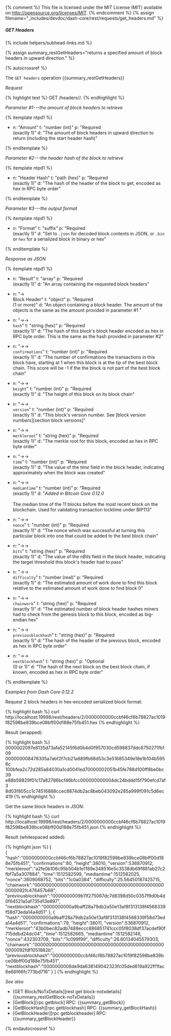 {% comment %}
This file is licensed under the MIT License (MIT) available on
http://opensource.org/licenses/MIT.
{% endcomment %}
{% assign filename="_includes/devdoc/dash-core/rest/requests/get_headers.md" %}

##### GET Headers
{% include helpers/subhead-links.md %}

{% assign summary_restGetHeaders="returns a specified amount of block headers in upward direction." %}
<!-- __ -->
{% autocrossref %}

The `GET headers` operation {{summary_restGetHeaders}}

*Request*

{% highlight text %}
GET /headers/<count>/<hash>.<format>
{% endhighlight %}

*Parameter #1---the amount of block headers to retrieve*

{% itemplate ntpd1 %}
- n: "Amount"
  t: "number (int)"
  p: "Required<br>(exactly 1)"
  d: "The amount of block headers in upward direction to return (including the start header hash)"

{% enditemplate %}

*Parameter #2---the header hash of the block to retrieve*

{% itemplate ntpd1 %}
- n: "Header Hash"
  t: "path (hex)"
  p: "Required<br>(exactly 1)"
  d: "The hash of the header of the block to get, encoded as hex in RPC byte order"

{% enditemplate %}

*Parameter #3---the output format*

{% itemplate ntpd1 %}
- n: "Format"
  t: "suffix"
  p: "Required<br>(exactly 1)"
  d: "Set to `.json` for decoded block contents in JSON, or `.bin` or `hex` for a serialized block in binary or hex"

{% enditemplate %}

*Response as JSON*

{% itemplate ntpd1 %}
- n: "Result"
  t: "array"
  p: "Required<br>(exactly 1)"
  d: "An array containing the requested block headers"

- n: "→<br>Block Header"
  t: "object"
  p: "Required<br>(1 or more)"
  d: "An object containing a block header.  The amount of the objects is the same as the amount provided in parameter #1 "

- n: "→→<br>`hash`"
  t: "string (hex)"
  p: "Required<br>(exactly 1)"
  d: "The hash of this block's block header encoded as hex in RPC byte order.  This is the same as the hash provided in parameter #2"

- n: "→→<br>`confirmations`"
  t: "number (int)"
  p: "Required<br>(exactly 1)"
  d: "The number of confirmations the transactions in this block have, starting at 1 when this block is at the tip of the best block chain.  This score will be -1 if the the block is not part of the best block chain"

- n: "→→<br>`height`"
  t: "number (int)"
  p: "Required<br>(exactly 1)"
  d: "The height of this block on its block chain"

- n: "→→<br>`version`"
  t: "number (int)"
  p: "Required<br>(exactly 1)"
  d: "This block's version number.  See [block version numbers][section block versions]"

- n: "→→<br>`merkleroot`"
  t: "string (hex)"
  p: "Required<br>(exactly 1)"
  d: "The merkle root for this block, encoded as hex in RPC byte order"

- n: "→→<br>`time`"
  t: "number (int)"
  p: "Required<br>(exactly 1)"
  d: "The value of the *time* field in the block header, indicating approximately when the block was created"

- n: "→→<br>`mediantime`"
  t: "number (int)"
  p: "Required<br>(exactly 1)"
  d: "*Added in Bitcoin Core 0.12.0*<br><br>The median time of the 11 blocks before the most recent block on the blockchain.  Used for validating transaction locktime under BIP113"

- n: "→→<br>`nonce`"
  t: "number (int)"
  p: "Required<br>(exactly 1)"
  d: "The nonce which was successful at turning this particular block into one that could be added to the best block chain"

- n: "→→<br>`bits`"
  t: "string (hex)"
  p: "Required<br>(exactly 1)"
  d: "The value of the *nBits* field in the block header, indicating the target threshold this block's header had to pass"

- n: "→→<br>`difficulty`"
  t: "number (real)"
  p: "Required<br>(exactly 1)"
  d: "The estimated amount of work done to find this block relative to the estimated amount of work done to find block 0"

- n: "→→<br>`chainwork`"
  t: "string (hex)"
  p: "Required<br>(exactly 1)"
  d: "The estimated number of block header hashes miners had to check from the genesis block to this block, encoded as big-endian hex"

- n: "→→<br>`previousblockhash`"
  t: "string (hex)"
  p: "Required<br>(exactly 1)"
  d: "The hash of the header of the previous block, encoded as hex in RPC byte order"

- n: "→→<br>`nextblockhash`"
  t: "string (hex)"
  p: "Optional<br>(0 or 1)"
  d: "The hash of the next block on the best block chain, if known, encoded as hex in RPC byte order"

{% enditemplate %}

*Examples from Dash Core 0.12.2*

Request 2 block headers in hex-encoded serialized block format:

{% highlight bash %}
curl http://localhost:19998/rest/headers/2/0000000000ccbf46cf6b78827ac1019f82598be839bce08bff00d188e75fb451.hex
{% endhighlight %}

Result (wrapped):

{% highlight bash %}
0000002097e8135d73afa52145f6d0b4d0f957030cd598837ddc6750271fb109\
000000008478305a7abf2f7cb21a889fb68d53c3e51685349e18e1b104b5956c\
100bfea2c72d285a84030a1cd0041ed70000002051b45fe788d100ff8be0bc39\
e88b59829f01c17a82786bcf46bfcc000000000004dc24bddd15f790efcd7af3\
8d03f805cc1c74516888ccec8874db2ac8beb043092e285a999f091c5d6ec419
{% endhighlight %}

Get the same block headers in JSON:

{% highlight bash %}
curl http://localhost:19998/rest/headers/2/0000000000ccbf46cf6b78827ac1019f82598be839bce08bff00d188e75fb451.json
{% endhighlight %}

Result (whitespaced added):

{% highlight json %}
[  
   {  
      "hash":"0000000000ccbf46cf6b78827ac1019f82598be839bce08bff00d188e75fb451",
      "confirmations":80,
      "height":38010,
      "version":536870912,
      "merkleroot":"a2fe0b106c95b504b1e1189e348516e5c3538db69f881ab27c2fbf7a5a307884",
      "time":1512582599,
      "mediantime":1512582025,
      "nonce":3609068752,
      "bits":"1c0a0384",
      "difficulty":25.56450187425715,
      "chainwork":"00000000000000000000000000000000000000000000000000092fc476457b68",
      "previousblockhash":"0000000009b11f275067dc7d8398d50c0357f9d0b4d0f64521a5af735d13e897",
      "nextblockhash":"0000000000a9baff28a79db2a50e13af8f313138f4568339f58d73eda14a4d51"
   },
   {  
      "hash":"0000000000a9baff28a79db2a50e13af8f313138f4568339f58d73eda14a4d51",
      "confirmations":79,
      "height":38011,
      "version":536870912,
      "merkleroot":"43b0bec82adb7488eccc886851741ccc05f8038df37acdef90f715ddbd24dc04",
      "time":1512582665,
      "mediantime":1512582146,
      "nonce":432303709,
      "bits":"1c099f99",
      "difficulty":26.60134045579303,
      "chainwork":"00000000000000000000000000000000000000000000000000092fdf1051882b",
      "previousblockhash":"0000000000ccbf46cf6b78827ac1019f82598be839bce08bff00d188e75fb451",
      "nextblockhash":"0000000008de9da638149042323fc05ded619a922ff1fac6e66f66fc773bd716"
   }
]
{% endhighlight %}

*See also*

* [GET Block/NoTxDetails][rest get block-notxdetails] {{summary_restGetBlock-noTxDetails}}
* [GetBlock][rpc getblock] RPC: {{summary_getBlock}}
* [GetBlockHash][rpc getblockhash] RPC: {{summary_getBlockHash}}
* [GetBlockHeader][rpc getblockheader] RPC: {{summary_getBlockHeader}}

{% endautocrossref %}
